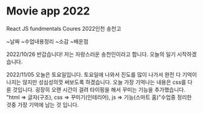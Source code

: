# Movie app 2022


React JS fundmentals Coures 2022인천 송천고


~날짜
~수업내용정리
~소감
~배운점



2022/10/26 반갑습니다! 저는 자랑스러운 송천인이라고 합니다. 오늘의 일기 시작하겠습니다.

2022/11/05 오늘은 토요일입니다. 토요일에 나와서 진도를 많이 나가서 완전 다 기억이 나지는 않지만 성심성의껏 써보도록 하겠습니다. 오늘 가장 기억나는 내용은 css를 다룬 것입니다. 굉장히 오랜 시간이 걸려 타이핑을 해서 꾸미는 기능을 추가했습니다. 
"html => 글자(구조), css => 꾸미기(인테리어), js => 기능(스마트 홈)"수업중 정리한 것중 가장 기억에 남는 것 입니다.


